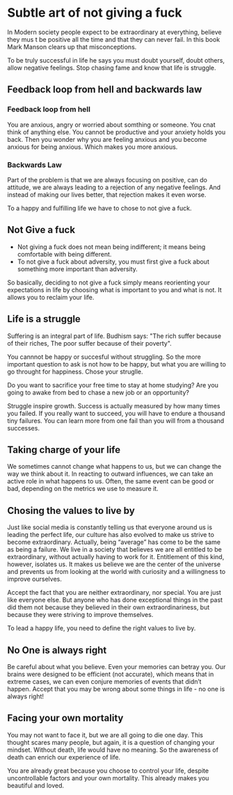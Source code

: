 # Subtle art of not giving a fuck

In Modern society people expect to be extraordinary at everything, believe they mus t be positive all the time and that they can never fail. In this book Mark Manson clears up that misconceptions.

To be truly successful in life he says you must doubt yourself, doubt others, allow negative feelings. Stop chasing fame and know that life is struggle.

## Feedback loop from hell and backwards law

### Feedback loop from hell
You are anxious, angry or worried about somthing or someone. You cnat think of anything else. You cannot be productive and your anxiety holds you back. Then you wonder why you are feeling anxious and you become anxious for being anxious. Which makes you more anxious.

### Backwards Law
Part of the problem is that we are always focusing on positive, can do attitude, we are always leading to a rejection of any negative feelings. And instead of making our lives better, that rejection makes it even worse.

To a happy and fulfilling life we have to chose to not give a fuck.

## Not Give a fuck

- Not giving a fuck does not mean being indifferent; it means being comfortable with being different.
- To not give a fuck about adversity, you must first give a fuck about something more important than adversity.

So basically, deciding to not give a fuck simply means reorienting your expectations in life by choosing what is important to you and what is not. It allows you to reclaim your life. 

## Life is a struggle

Suffering is an integral part of life.
Budhism says: "The rich suffer because of their riches, The poor suffer because of their poverty".

You cannnot be happy or succesful without struggling. So the more important question to ask is not how to be happy, but what you are willing to go throught for happiness. Chose your struglle.

Do you want to sacrifice your free time to stay at home studying? Are you going to awake from bed to chase a new job or an opportunity?

Struggle inspire growth. Success is actually measured by how many times you failed. If you really want to succeed, you will have to endure a thousand tiny failures. You can learn more from one fail than you will from a thousand successes.

## Taking charge of your life

We sometimes cannot change what happens to us, but we can change the way we think about it. In reacting to outward influences, we can take an active role in what happens to us. Often, the same event can be good or bad, depending on the metrics we use to measure it.

## Chosing the values to live by

Just like social media is constantly telling us that everyone around us is leading the perfect life, our culture has also evolved to make us strive to become extraordinary. Actually, being “average” has come to be the same as being a failure. We live in a society that believes we are all entitled to be extraordinary, without actually having to work for it. Entitlement of this kind, however, isolates us. It makes us believe we are the center of the universe and prevents us from looking at the world with curiosity and a willingness to improve ourselves.

Accept the fact that you are neither extraordinary, nor special. You are just like everyone else. But anyone who has done exceptional things in the past did them not because they believed in their own extraordinariness, but because they were striving to improve themselves.

To lead a happy life, you need to define the right values to live by.

## No One is always right

Be careful about what you believe. Even your memories can betray you. Our brains were designed to be efficient (not accurate), which means that in extreme cases, we can even conjure memories of events that didn’t happen. Accept that you may be wrong about some things in life - no one is always right!

## Facing your own mortality

You may not want to face it, but we are all going to die one day. This thought scares many people, but again, it is a question of changing your mindset. Without death, life would have no meaning. So the awareness of death can enrich our experience of life.

You are already great because you choose to control your life, despite uncontrollable factors and your own mortality. This already makes you beautiful and loved.


